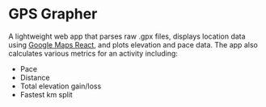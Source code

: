 # GPS Grapher
A lightweight web app that parses raw .gpx files, displays location data using [Google Maps React](), and plots elevation and pace data. The app also calculates various metrics for an activity including:
- Pace
- Distance
- Total elevation gain/loss
- Fastest km split
